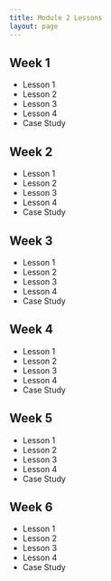 ```yaml
---
title: Module 2 Lessons
layout: page
---
```


## Week 1

* Lesson 1
* Lesson 2
* Lesson 3
* Lesson 4
* Case Study

## Week 2

* Lesson 1
* Lesson 2
* Lesson 3
* Lesson 4
* Case Study

## Week 3

* Lesson 1
* Lesson 2
* Lesson 3
* Lesson 4
* Case Study

## Week 4

* Lesson 1
* Lesson 2
* Lesson 3
* Lesson 4
* Case Study

## Week 5

* Lesson 1
* Lesson 2
* Lesson 3
* Lesson 4
* Case Study

## Week 6

* Lesson 1
* Lesson 2
* Lesson 3
* Lesson 4
* Case Study